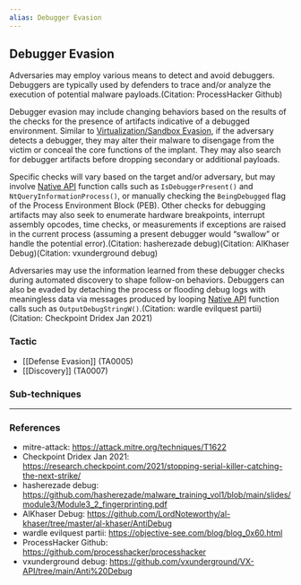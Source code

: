 ```yaml
---
alias: Debugger Evasion
---
```


## Debugger Evasion

Adversaries may employ various means to detect and avoid debuggers. Debuggers are typically used by defenders to trace and/or analyze the execution of potential malware payloads.(Citation: ProcessHacker Github)

Debugger evasion may include changing behaviors based on the results of the checks for the presence of artifacts indicative of a debugged environment. Similar to [Virtualization/Sandbox Evasion](https://attack.mitre.org/techniques/T1497), if the adversary detects a debugger, they may alter their malware to disengage from the victim or conceal the core functions of the implant. They may also search for debugger artifacts before dropping secondary or additional payloads.

Specific checks will vary based on the target and/or adversary, but may involve [Native API](https://attack.mitre.org/techniques/T1106) function calls such as <code>IsDebuggerPresent()</code> and <code> NtQueryInformationProcess()</code>, or manually checking the <code>BeingDebugged</code> flag of the Process Environment Block (PEB). Other checks for debugging artifacts may also seek to enumerate hardware breakpoints, interrupt assembly opcodes, time checks, or measurements if exceptions are raised in the current process (assuming a present debugger would “swallow” or handle the potential error).(Citation: hasherezade debug)(Citation: AlKhaser Debug)(Citation: vxunderground debug)

Adversaries may use the information learned from these debugger checks during automated discovery to shape follow-on behaviors. Debuggers can also be evaded by detaching the process or flooding debug logs with meaningless data via messages produced by looping [Native API](https://attack.mitre.org/techniques/T1106) function calls such as <code>OutputDebugStringW()</code>.(Citation: wardle evilquest partii)(Citation: Checkpoint Dridex Jan 2021)


### Tactic

- [[Defense Evasion]] (TA0005)
- [[Discovery]] (TA0007)

### Sub-techniques


---
### References

- mitre-attack: https://attack.mitre.org/techniques/T1622
- Checkpoint Dridex Jan 2021: https://research.checkpoint.com/2021/stopping-serial-killer-catching-the-next-strike/
- hasherezade debug: https://github.com/hasherezade/malware_training_vol1/blob/main/slides/module3/Module3_2_fingerprinting.pdf
- AlKhaser Debug: https://github.com/LordNoteworthy/al-khaser/tree/master/al-khaser/AntiDebug
- wardle evilquest partii: https://objective-see.com/blog/blog_0x60.html
- ProcessHacker Github: https://github.com/processhacker/processhacker
- vxunderground debug: https://github.com/vxunderground/VX-API/tree/main/Anti%20Debug

